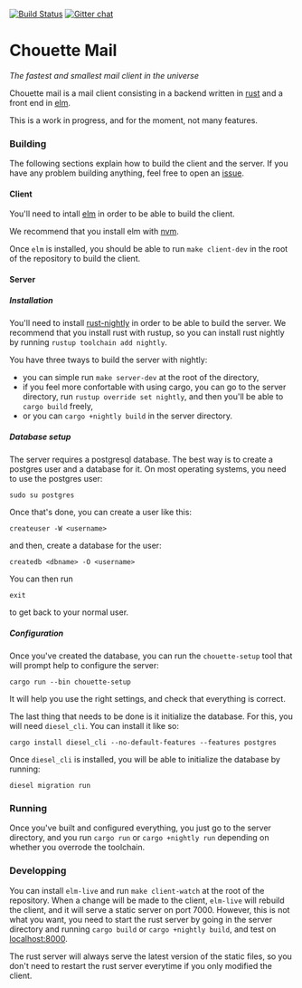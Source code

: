 [![Build Status](https://travis-ci.org/chouette-mail/chouette.svg?branch=master)](https://travis-ci.org/chouette-mail/chouette) [![Gitter chat](https://badges.gitter.im/gitterHQ/gitter.png)](https://gitter.im/chouette-mail/community)

# Chouette Mail

*The fastest and smallest mail client in the universe*

Chouette mail is a mail client consisting in a backend written in
[rust](https://www.rust-lang.org/) and a front end in
[elm](https://elm-lang.org/).

This is a work in progress, and for the moment, not many features.

### Building

The following sections explain how to build the client and the server. If you
have any problem building anything, feel free to open an
[issue](https://github.com/chouette-mail/chouette/issues/new).

#### Client

You'll need to intall [elm](https://guide.elm-lang.org/install.html) in order
to be able to build the client.

We recommend that you install elm with
[nvm](https://github.com/creationix/nvm#installation).

Once `elm` is installed, you should be able to run `make client-dev` in the
root of the repository to build the client.

#### Server


##### Installation

You'll need to install [rust-nightly](https://www.rust-lang.org/tools/install)
in order to be able to build the server. We recommend that you install rust
with rustup, so you can install rust nightly by running
`rustup toolchain add nightly`.

You have three tways to build the server with nightly:
  - you can simple run `make server-dev` at the root of the directory,
  - if you feel more confortable with using cargo, you can go to the server
    directory, run `rustup override set nightly`, and then you'll be able to
    `cargo build` freely,
  - or you can `cargo +nightly build` in the server directory.

##### Database setup

The server requires a postgresql database. The best way is to create a postgres
user and a database for it. On most operating systems, you need to use the
postgres user:

```
sudo su postgres
```

Once that's done, you can create a user like this:

```
createuser -W <username>
```

and then, create a database for the user:

```
createdb <dbname> -O <username>
```

You can then run

```
exit
```

to get back to your normal user.

##### Configuration

Once you've created the database, you can run the `chouette-setup` tool that
will prompt help to configure the server:

```
cargo run --bin chouette-setup
```

It will help you use the right settings, and check that everything is correct.

The last thing that needs to be done is it initialize the database. For this,
you will need `diesel_cli`. You can install it like so:

```
cargo install diesel_cli --no-default-features --features postgres
```

Once `diesel_cli` is installed, you will be able to initialize the database by
running:

```
diesel migration run
```

### Running

Once you've built and configured everything, you just go to the server
directory, and you run `cargo run` or `cargo +nightly run` depending on whether
you overrode the toolchain.

### Developping

You can install `elm-live` and run `make client-watch` at the root of the
repository. When a change will be made to the client, `elm-live` will rebuild
the client, and it will serve a static server on port 7000.  However, this is
not what you want, you need to start the rust server by going in the server
directory and running `cargo build` or `cargo +nightly build`, and test on
[localhost:8000](localhost:8000).

The rust server will always serve the latest version of the static files, so
you don't need to restart the rust server everytime if you only modified the
client.

